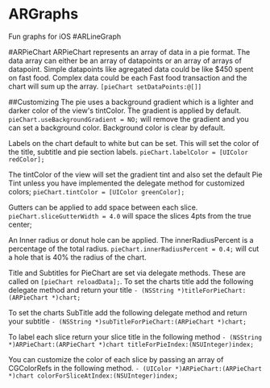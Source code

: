 # ARGraphs
Fun graphs for iOS
 #ARLineGraph
 
 #ARPieChart
 ARPieChart represents an array of data in a pie format. The data array can either be an array of datapoints or an array of arrays of datapoint. Simple datapoints like agregated data could be like $450 spent on fast food. Complex data could be each Fast food transaction and the chart will sum up the array.
 ```[pieChart setDataPoints:@[]]```
 
 ##Customizing
 The pie uses a background gradient which is a lighter and darker color of the view's tintColor. The gradient is applied by default. 
 ```pieChart.useBackgroundGradient = NO;``` will remove the gradient and you can set a background color. Background color is clear by default.
 
 Labels on the chart default to white but can be set. This will set the color of the title, subtitle and pie section labels.
 ```pieChart.labelColor = [UIColor redColor];```
 
 The tintColor of the view will set the gradient tint and also set the default Pie Tint unless you have implemented the delegate method for customized colors;
 ```pieChart.tintColor = [UIColor greenColor];```
 
 Gutters can be applied to add space between each slice.
 ```pieChart.sliceGutterWidth = 4.0``` will space the slices 4pts from the true center;
 
 An Inner radius or donut hole can be applied. The innerRadiusPercent is a percentage of the total radius.
 ```pieChart.innerRadiusPercent = 0.4;``` will cut a hole that is 40% the radius of the chart.
 
 Title and Subtitles for PieChart are set via delegate methods. These are called on ```[pieChart reloadData];```.
 To set the charts title add the following delegate method and return your title
```- (NSString *)titleForPieChart:(ARPieChart *)chart;```

 To set the charts SubTitle add the following delegate method and return your subtitle
```- (NSString *)subTitleForPieChart:(ARPieChart *)chart;```

To label each slice return your slice title in the following method
```- (NSString *)ARPieChart:(ARPieChart *)chart titleForPieIndex:(NSUInteger)index;```

You can customize the color of each slice by passing an array of CGColorRefs in the following method.
```- (UIColor *)ARPieChart:(ARPieChart *)chart colorForSliceAtIndex:(NSUInteger)index;```
